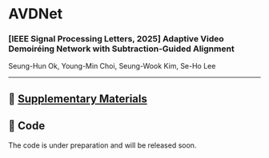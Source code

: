 # AVDNet
### **[IEEE Signal Processing Letters, 2025] Adaptive Video Demoiréing Network with Subtraction-Guided Alignment**

Seung-Hun Ok, Young-Min Choi, Seung-Wook Kim, Se-Ho Lee

---

## 📄 [Supplementary Materials](https://drive.google.com/file/d/1Bk-R0x-ACmo8sU7rr86cbPRTgkrHsTy5/view?usp=drive_link)

## 🔗 Code
The code is under preparation and will be released soon.
